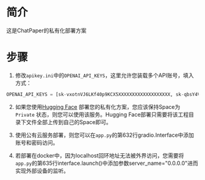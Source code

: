 # 简介

这是ChatPaper的私有化部署方案

# 步骤

1. 修改`apikey.ini`中的`OPENAI_API_KEYS`，这里允许您装载多个API账号，填入方式：
```python
OPENAI_API_KEYS = [sk-vxotnVJ6LKf40p9KCX5XXXXXXXXXXXXXXXXXXX, sk-qbsY4V9i9XXXXXXXXXXXXXXXXXXXXXXXXXXX]
```

2. 如果您使用[Hugging Face](https://huggingface.co/) 部署您的私有化方案，您应该保持Space为`Private` 状态，则您可以使用该服务。Hugging Face部署只需要将该工程目录下文件全部上传到自己的Space即可。

3. 使用公有云服务部署，则您可以在`app.py`的第632行gradio.Interface中添加账号和密码访问。

4. 若部署在docker中，因为localhost回环地址无法被外界访问，您需要将`app.py`的第635行interface.launch()中添加参数server_name="0.0.0.0"进而实现外部设备的监听。